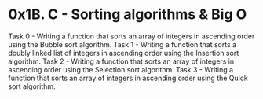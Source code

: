 # 0x1B. C - Sorting algorithms & Big O

Task 0 - Writing a function that sorts an array of integers in ascending order using the Bubble sort algorithm.
Task 1 - Writing a function that sorts a doubly linked list of integers in ascending order using the Insertion sort algorithm.
Task 2 - Writing a function that sorts an array of integers in ascending order using the Selection sort algorithm.
Task 3 - Writing a function that sorts an array of integers in ascending order using the Quick sort algorithm.

